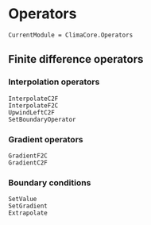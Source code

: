# Operators

```@meta
CurrentModule = ClimaCore.Operators
```

## Finite difference operators

### Interpolation operators

```@docs
InterpolateC2F
InterpolateF2C
UpwindLeftC2F
SetBoundaryOperator
```

### Gradient operators

```@docs
GradientF2C
GradientC2F
```

### Boundary conditions

```@docs
SetValue
SetGradient
Extrapolate
```
